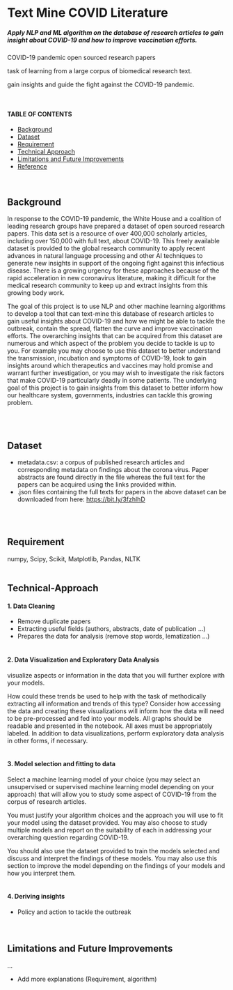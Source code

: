 # Text Mine COVID Literature

 
   
 
##### Apply NLP and ML algorithm on the database of research articles to gain insight about COVID-19 and how to improve vaccination efforts.

 COVID-19 pandemic open sourced research papers


task of learning from a large corpus of biomedical research text. 


gain insights and guide the fight against the COVID-19 pandemic.

</br>


#### TABLE OF CONTENTS 
- [Background](#background) 
- [Dataset](#dataset) 
- [Requirement](#requirement)
- [Technical Approach](#Technical-Approach)
- [Limitations and Future Improvements](#Limitations-and-Future-Improvements)
- [Reference](#Reference)  
<br/>

 
## Background
In response to the COVID-19 pandemic, the White House and a coalition of leading research groups have prepared a dataset of open sourced research papers. This data set is a resource of over 400,000 scholarly articles, including over 150,000 with full text, about COVID-19. This freely available dataset is provided to the global research community to apply recent advances in natural language processing and other AI techniques to generate new insights in support of the ongoing fight against this infectious disease. There is a growing urgency for these approaches because of the rapid acceleration in new coronavirus literature, making it difficult for the medical research community to keep up and extract insights from this growing body work. 

The goal of this project is to use NLP and other machine learning algorithms to develop a tool that can text-mine this database of research articles to gain useful insights about COVID-19 and how we might be able to tackle the outbreak, contain the spread, flatten the curve and improve vaccination efforts. The overarching insights that can be acquired from this dataset are numerous and which aspect of the problem you decide to tackle is up to you. For example you may choose to use this dataset to better understand the transmission, incubation and symptoms of COVID-19, look to gain insights around which therapeutics and vaccines may hold promise and warrant further investigation, or you may wish to investigate the risk factors that make COVID-19 particularly deadly in some patients. The underlying goal of this project is to gain insights from this dataset to better inform how our healthcare system, governments, industries can tackle this growing problem.

</br> </br> 


## Dataset

- metadata.csv: a corpus of published research articles and corresponding metadata on findings about the corona virus. Paper abstracts are found directly in the file whereas the full text for the papers can be acquired using the links provided within.
- .json files containing the full texts for papers in the above dataset can be downloaded from here: https://bit.ly/3fzhlhD

</br> </br>  
 
 
## Requirement
numpy, Scipy, Scikit, Matplotlib, Pandas, NLTK
</br> </br> 
 
 
## Technical-Approach

#### 1. Data Cleaning 
- Remove duplicate papers  
- Extracting useful fields (authors, abstracts, date of publication ...)
- Prepares the data for analysis (remove stop words, lematization ...)
</br> </br> 

#### 2. Data Visualization and Exploratory Data Analysis

visualize aspects or information in the data that you will further explore with your models. 

How could these trends be used to help with the task of methodically extracting all information and trends of this type?
Consider how accessing the data and creating these visualizations will inform how the data will need to be pre-processed and fed into your models. All graphs should be readable and presented in the notebook. All axes must be appropriately labeled. In addition to data visualizations, perform exploratory data analysis in other forms, if necessary.
</br> </br> 



#### 3. Model selection and fitting to data 
Select a machine learning model of your choice (you may select an unsupervised or supervised machine learning model depending on your approach) that will allow you to study some aspect of COVID-19 from the corpus of research articles. 

You must justify your algorithm choices and the approach you will use to fit your model using the dataset provided. You may also choose to study multiple models and report on the suitability of each in addressing your overarching question regarding COVID-19. 

You should also use the dataset provided to train the models selected and discuss and interpret the findings of these models.
You may also use this section to improve the model depending on the findings of your models and how you interpret them.
</br> </br>


#### 4. Deriving insights   
- Policy and action to tackle the outbreak  
</br> </br>
 
 
## Limitations and Future Improvements
...

* Add more explanations (Requirement, algorithm) 
 

 
 
